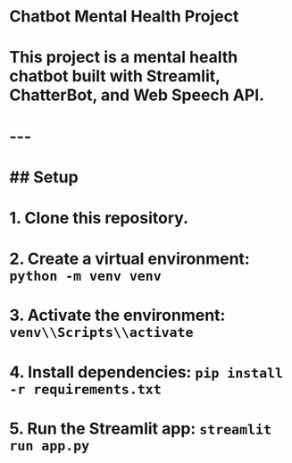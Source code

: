 # Chatbot Mental Health Project 
# This project is a mental health chatbot built with Streamlit, ChatterBot, and Web Speech API. 
# --- 
# ## Setup 
# 1. Clone this repository. 
# 2. Create a virtual environment: `python -m venv venv` 
# 3. Activate the environment: `venv\\Scripts\\activate` 
# 4. Install dependencies: `pip install -r requirements.txt` 
# 5. Run the Streamlit app: `streamlit run app.py` 
